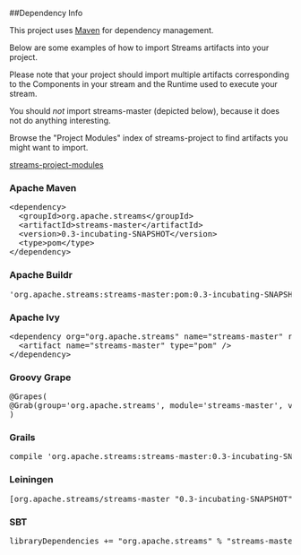 ##Dependency Info

This project uses [Maven](http://maven.apache.org/ "Maven") for dependency management.

Below are some examples of how to import Streams artifacts into your project.

Please note that your project should import multiple artifacts corresponding to the Components in your stream and the Runtime used to execute your stream.

You should *not* import streams-master (depicted below), because it does not do anything interesting.

Browse the "Project Modules" index of streams-project to find artifacts you might want to import.

[streams-project-modules](http://streams.incubator.apache.org/site/0.2-incubating/streams-project/modules.html "http://streams.incubator.apache.org/site/0.2-incubating/streams-project/modules.html")

<div class="section">

<h3><a name="Apache_Maven"></a>Apache Maven</h3><a name="Apache_Maven"></a>

<div class="source">

<pre class="prettyprint">&lt;dependency&gt;
  &lt;groupId&gt;org.apache.streams&lt;/groupId&gt;
  &lt;artifactId&gt;streams-master&lt;/artifactId&gt;
  &lt;version&gt;0.3-incubating-SNAPSHOT&lt;/version&gt;
  &lt;type&gt;pom&lt;/type&gt;
&lt;/dependency&gt;</pre>

</div>

</div>

<div class="section">

<h3><a name="Apache_Buildr"></a>Apache Buildr</h3><a name="Apache_Buildr"></a>

<div class="source">

<pre class="prettyprint">'org.apache.streams:streams-master:pom:0.3-incubating-SNAPSHOT'</pre>

</div>

</div>

<div class="section">

<h3><a name="Apache_Ivy"></a>Apache Ivy</h3><a name="Apache_Ivy"></a>

<div class="source">

<pre class="prettyprint">&lt;dependency org=&quot;org.apache.streams&quot; name=&quot;streams-master&quot; rev=&quot;0.3-incubating-SNAPSHOT&quot;&gt;
  &lt;artifact name=&quot;streams-master&quot; type=&quot;pom&quot; /&gt;
&lt;/dependency&gt;</pre>

</div>

</div>

<div class="section">

<h3><a name="Groovy_Grape"></a>Groovy Grape</h3><a name="Groovy_Grape"></a>

<div class="source"><pre class="prettyprint">@Grapes(
@Grab(group='org.apache.streams', module='streams-master', version='0.3-incubating-SNAPSHOT')
)</pre>

</div>

<div>

<div class="section">

<h3><a name="Grails"></a>Grails</h3><a name="Grails"></a>

<div class="source"><pre class="prettyprint">compile 'org.apache.streams:streams-master:0.3-incubating-SNAPSHOT'</pre>

</div>

</div>

<div class="section">
<h3><a name="Leiningen"></a>Leiningen</h3><a name="Leiningen"></a>

<div class="source">

<pre class="prettyprint">[org.apache.streams/streams-master &quot;0.3-incubating-SNAPSHOT&quot;]</pre>

</div>

</div>

<div class="section">

<h3><a name="SBT"></a>SBT</h3><a name="SBT"></a>

<div class="source">

<pre class="prettyprint">libraryDependencies += &quot;org.apache.streams&quot; % &quot;streams-master&quot; % &quot;0.3-incubating-SNAPSHOT&quot;</pre>

</div>

</div>

</div>

</div>
